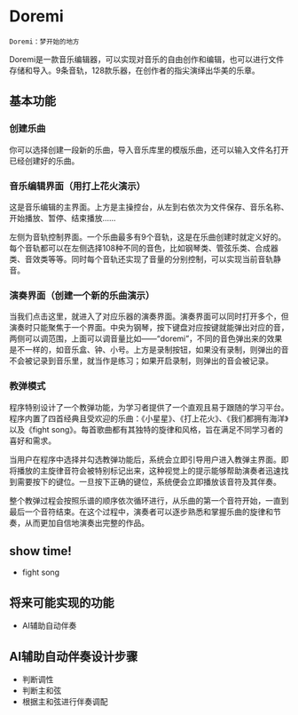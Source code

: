 # Doremi
`Doremi：梦开始的地方`

Doremi是一款音乐编辑器，可以实现对音乐的自由创作和编辑，也可以进行文件存储和导入。9条音轨，128款乐器，在创作者的指尖演绎出华美的乐章。

## 基本功能
### 创建乐曲
你可以选择创建一段新的乐曲，导入音乐库里的模版乐曲，还可以输入文件名打开已经创建好的乐曲。

### 音乐编辑界面（用打上花火演示）
这是音乐编辑的主界面。上方是主操控台，从左到右依次为文件保存、音乐名称、开始播放、暂停、结束播放……

左侧为音轨控制界面。一个乐曲最多有9个音轨，这是在乐曲创建时就定义好的。每个音轨都可以在左侧选择108种不同的音色，比如钢琴类、管弦乐类、合成器类、音效类等等。同时每个音轨还实现了音量的分别控制，可以实现当前音轨静音。

### 演奏界面（创建一个新的乐曲演示）
当我们点击这里，就进入了对应乐器的演奏界面。演奏界面可以同时打开多个，但演奏时只能聚焦于一个界面。中央为钢琴，按下键盘对应按键就能弹出对应的音，两侧可以调范围，上面可以调音量比如——“doremi”，不同的音色弹出来的效果是不一样的，如音乐盒、钟、小号。上方是录制按钮，如果没有录制，则弹出的音不会被记录到音乐里，就当作是练习；如果开启录制，则弹出的音会被记录。

### 教弹模式
程序特别设计了一个教弹功能，为学习者提供了一个直观且易于跟随的学习平台。程序内置了四首经典且受欢迎的乐曲：《小星星》、《打上花火》、《我们都拥有海洋》以及《fight song》。每首歌曲都有其独特的旋律和风格，旨在满足不同学习者的喜好和需求。

当用户在程序中选择并勾选教弹功能后，系统会立即引导用户进入教弹主界面。即将播放的主旋律音符会被特别标记出来，这种视觉上的提示能够帮助演奏者迅速找到需要按下的键位。一旦按下正确的键位，系统便会立即播放该音符及其伴奏。

整个教弹过程会按照乐谱的顺序依次循环进行，从乐曲的第一个音符开始，一直到最后一个音符结束。在这个过程中，演奏者可以逐步熟悉和掌握乐曲的旋律和节奏，从而更加自信地演奏出完整的作品。

## show time!
* fight song

## 将来可能实现的功能
* AI辅助自动伴奏

## AI辅助自动伴奏设计步骤
* 判断调性
* 判断主和弦
* 根据主和弦进行伴奏调配

